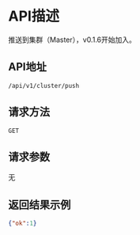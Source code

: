 # API描述
推送到集群（Master），v0.1.6开始加入。

## API地址
~~~
/api/v1/cluster/push
~~~

## 请求方法
~~~
GET
~~~

## 请求参数
无

## 返回结果示例
~~~json
{"ok":1}
~~~
